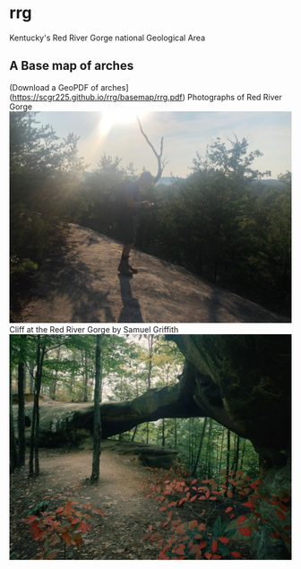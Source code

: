 # rrg
Kentucky's Red River Gorge national Geological Area
## A Base map of arches
(Download a GeoPDF of arches](https://scgr225.github.io/rrg/basemap/rrg.pdf)
Photographs of Red River Gorge
![Cliff](cliff.jpg)
Cliff at the Red River Gorge by Samuel Griffith
![Clifty wilderness](clifty.jpg)


